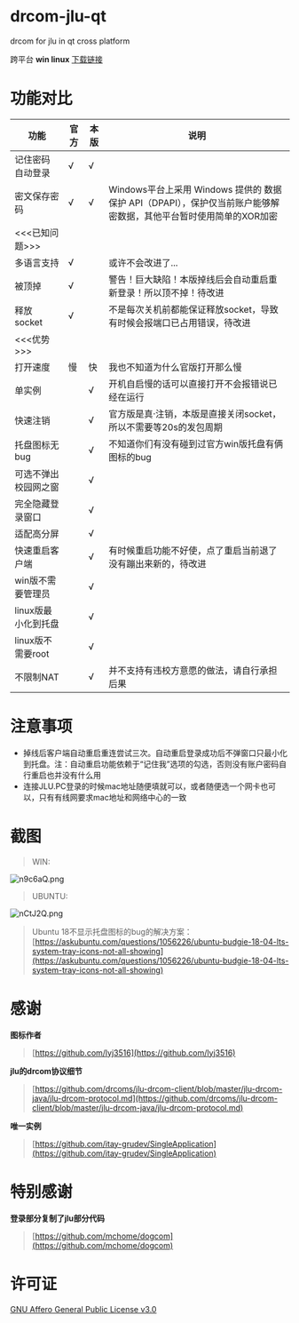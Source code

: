 # drcom-jlu-qt
drcom for jlu in qt cross platform

跨平台 **win linux** [下载链接](https://github.com/code4lala/drcom-jlu-qt/releases)

# 功能对比
| 功能                 | 官方 | 本版 | 说明                                                             |
|----------------------|------|------|------------------------------------------------------------------|
| 记住密码 自动登录    | √    | √    |                                                                  |
| 密文保存密码         | √    | √    | Windows平台上采用 Windows 提供的 数据保护 API（DPAPI），保护仅当前账户能够解密数据，其他平台暂时使用简单的XOR加密 |
|      <<<已知问题>>>    |      |       |                                          |
| 多语言支持         | √    |      | 或许不会改进了...                                                  |
| 被顶掉               | √    |      | 警告！巨大缺陷！本版掉线后会自动重启重新登录！所以顶不掉！待改进 |
| 释放socket           | √    |      | 不是每次关机前都能保证释放socket，导致有时候会报端口已占用错误，待改进 |
|      <<<优势>>>    |      |       |                                          |
| 打开速度             | 慢   | 快   | 我也不知道为什么官版打开那么慢                                   |
| 单实例               |      | √    | 开机自启慢的话可以直接打开不会报错说已经在运行                   |
| 快速注销             |      | √    | 官方版是真·注销，本版是直接关闭socket，所以不需要等20s的发包周期 |
| 托盘图标无bug          |      | √    | 不知道你们有没有碰到过官方win版托盘有俩图标的bug                 |
| 可选不弹出校园网之窗 |      | √    |                                                                  |
| 完全隐藏登录窗口     |      | √    |                                                                  |
| 适配高分屏           |      | √    |                                                                  |
| 快速重启客户端       |      | √    | 有时候重启功能不好使，点了重启当前退了没有蹦出来新的，待改进     |
| win版不需要管理员    |      | √    |                                                                  |
| linux版最小化到托盘  |      | √    |                                                                  |
| linux版不需要root    |      | √    |                                                                  |
| 不限制NAT           |      | √    | 并不支持有违校方意愿的做法，请自行承担后果                           |

# 注意事项
- 掉线后客户端自动重启重连尝试三次。自动重启登录成功后不弹窗口只最小化到托盘。注：自动重启功能依赖于“记住我”选项的勾选，否则没有账户密码自行重启也并没有什么用
- 连接JLU.PC登录的时候mac地址随便填就可以，或者随便选一个网卡也可以，只有有线网要求mac地址和网络中心的一致

# 截图
> WIN:

![n9c6aQ.png](https://s2.ax1x.com/2019/09/02/n9c6aQ.png)

> UBUNTU:

![nCtJ2Q.png](https://s2.ax1x.com/2019/09/02/nCtJ2Q.png)

> Ubuntu 18不显示托盘图标的bug的解决方案：
> [https://askubuntu.com/questions/1056226/ubuntu-budgie-18-04-lts-system-tray-icons-not-all-showing](https://askubuntu.com/questions/1056226/ubuntu-budgie-18-04-lts-system-tray-icons-not-all-showing)

# 感谢

**图标作者**
> [https://github.com/lyj3516](https://github.com/lyj3516)

**jlu的drcom协议细节**
> [https://github.com/drcoms/jlu-drcom-client/blob/master/jlu-drcom-java/jlu-drcom-protocol.md](https://github.com/drcoms/jlu-drcom-client/blob/master/jlu-drcom-java/jlu-drcom-protocol.md)

**唯一实例**
> [https://github.com/itay-grudev/SingleApplication](https://github.com/itay-grudev/SingleApplication)

# 特别感谢
**登录部分复制了jlu部分代码**
> [https://github.com/mchome/dogcom](https://github.com/mchome/dogcom)

# 许可证

[GNU Affero General Public License v3.0](https://github.com/code4lala/drcom-jlu-qt/blob/master/LICENSE)
